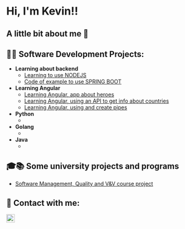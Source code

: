 <h1>Hi, I'm Kevin!!</h1>

<h2>A little bit about me 👀 </h2>

<h2>👨‍💻 Software Development Projects:</h2>

- <b>Learning about backend</b>
  - [Learning to use NODEJS](https://github.com/kJulianC/Aprendiendo-Node)
  - [Code of example to use SPRING BOOT](https://github.com/kJulianC/SpringEggLive/tree/main/src)
- <b>Learning Angular </b>
  - [Learning Angular, app about heroes](https://github.com/kJulianC/HeroesAngularApp)
  - [Learning Angular, using an API to get info about countries](https://github.com/kJulianC/BuscadorPaises)
  - [Learning Angular, using and create pipes](https://github.com/kJulianC/pipesAngular) 
- <b>Python</b>
  - []()
- <b>Golang</b>
  - []()
- <b>Java</b>
  - []()
<h2> 🎓📚 Some university projects and programs</h2>

- [Software Management, Quality and V&V course project](https://github.com/kJulianC/Rotonda)

<h2> 🤳 Contact with me:</h2>

[<img align="left" alt="KevinCulma | LinkedIn" width="22px" src="https://cdn.jsdelivr.net/npm/simple-icons@v3/icons/linkedin.svg" />][linkedin]

[linkedin]: www.linkedin.com/in/kevin-culma-culma

<!--
Here are some ideas to get you started:

- 🔭 I’m currently working on ...
- 🌱 I’m currently learning ...
- 👯 I’m looking to collaborate on ...
- 🤔 I’m looking for help with ...
- 💬 Ask me about ...
- 📫 How to reach me: ...
- 😄 Pronouns: ...
- ⚡ Fun fact: ...
-->
